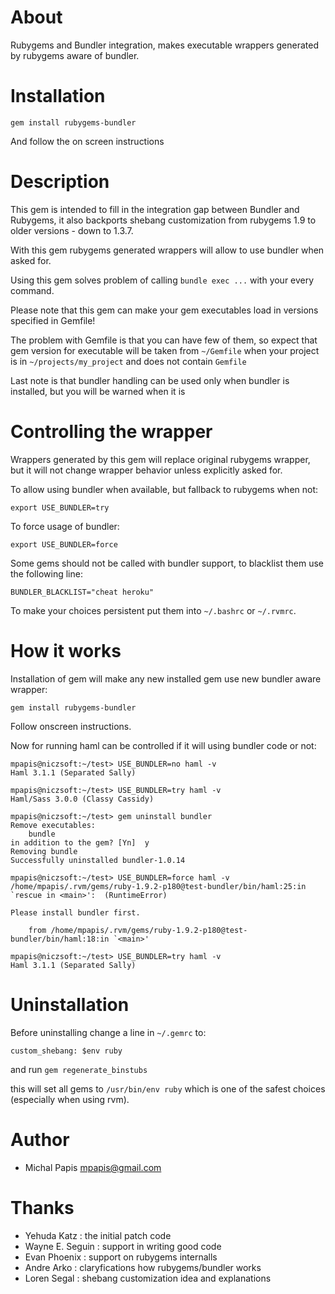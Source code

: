 # About

Rubygems and Bundler integration, makes executable wrappers
generated by rubygems aware of bundler.

# Installation

    gem install rubygems-bundler

And follow the on screen instructions

# Description

This gem is intended to fill in the integration gap between
Bundler and Rubygems, it also backports shebang customization
from rubygems 1.9 to older versions - down to 1.3.7.

With this gem rubygems generated wrappers will allow to
use bundler when asked for.

Using this gem solves problem of calling `bundle exec ...`
with your every command.

Please note that this gem can make your gem executables
load in versions specified in Gemfile!

The problem with Gemfile is that you can have few of them,
so expect that gem version for executable will be taken from
`~/Gemfile` when your project is in `~/projects/my_project`
and does not contain `Gemfile`

Last note is that bundler handling can be used only when bundler is
installed, but you will be warned when it is 

# Controlling the wrapper

Wrappers generated by this gem will replace original rubygems wrapper,
but it will not change wrapper behavior unless explicitly asked for.

To allow using bundler when available, but fallback to rubygems when not:

    export USE_BUNDLER=try

To force usage of bundler:

    export USE_BUNDLER=force

Some gems should not be called with bundler support,
to blacklist them use the following line:

    BUNDLER_BLACKLIST="cheat heroku"

To make your choices persistent put them into `~/.bashrc` or `~/.rvmrc`.

# How it works

Installation of gem will make any new installed gem use new bundler
aware wrapper:

    gem install rubygems-bundler

Follow onscreen instructions.

Now for running haml can be controlled if it will using bundler code or not:

    mpapis@niczsoft:~/test> USE_BUNDLER=no haml -v
    Haml 3.1.1 (Separated Sally)
    
    mpapis@niczsoft:~/test> USE_BUNDLER=try haml -v
    Haml/Sass 3.0.0 (Classy Cassidy)

    mpapis@niczsoft:~/test> gem uninstall bundler
    Remove executables:
        bundle
    in addition to the gem? [Yn]  y
    Removing bundle
    Successfully uninstalled bundler-1.0.14

    mpapis@niczsoft:~/test> USE_BUNDLER=force haml -v
    /home/mpapis/.rvm/gems/ruby-1.9.2-p180@test-bundler/bin/haml:25:in `rescue in <main>':  (RuntimeError)

    Please install bundler first.

        from /home/mpapis/.rvm/gems/ruby-1.9.2-p180@test-bundler/bin/haml:18:in `<main>'

    mpapis@niczsoft:~/test> USE_BUNDLER=try haml -v
    Haml 3.1.1 (Separated Sally)

# Uninstallation

Before uninstalling change a line in `~/.gemrc` to:

    custom_shebang: $env ruby

and run `gem regenerate_binstubs`

this will set all gems to `/usr/bin/env ruby` which is one of the safest choices (especially when using rvm).

# Author

 - Michal Papis <mpapis@gmail.com>

# Thanks

 - Yehuda Katz     : the initial patch code
 - Wayne E. Seguin : support in writing good code
 - Evan Phoenix    : support on rubygems internalls
 - Andre Arko      : claryfications how rubygems/bundler works
 - Loren Segal     : shebang customization idea and explanations
